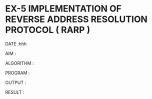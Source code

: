 # EX-5 IMPLEMENTATION OF REVERSE ADDRESS RESOLUTION PROTOCOL ( RARP )

DATE :hhh

AIM :


ALGORITHM :


PROGRAM :


OUTPUT :



RESULT :

